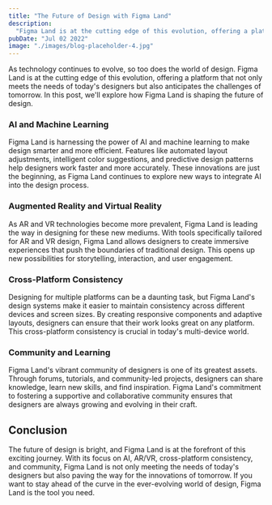 ```yaml
---
title: "The Future of Design with Figma Land"
description:
  "Figma Land is at the cutting edge of this evolution, offering a platform"
pubDate: "Jul 02 2022"
image: "./images/blog-placeholder-4.jpg"
---
```


As technology continues to evolve, so too does the world of design. Figma Land
is at the cutting edge of this evolution, offering a platform that not only
meets the needs of today's designers but also anticipates the challenges of
tomorrow. In this post, we'll explore how Figma Land is shaping the future of
design.

### AI and Machine Learning

Figma Land is harnessing the power of AI and machine learning to make design
smarter and more efficient. Features like automated layout adjustments,
intelligent color suggestions, and predictive design patterns help designers
work faster and more accurately. These innovations are just the beginning, as
Figma Land continues to explore new ways to integrate AI into the design
process.

### Augmented Reality and Virtual Reality

As AR and VR technologies become more prevalent, Figma Land is leading the way
in designing for these new mediums. With tools specifically tailored for AR and
VR design, Figma Land allows designers to create immersive experiences that push
the boundaries of traditional design. This opens up new possibilities for
storytelling, interaction, and user engagement.

### Cross-Platform Consistency

Designing for multiple platforms can be a daunting task, but Figma Land's design
systems make it easier to maintain consistency across different devices and
screen sizes. By creating responsive components and adaptive layouts, designers
can ensure that their work looks great on any platform. This cross-platform
consistency is crucial in today's multi-device world.

### Community and Learning

Figma Land's vibrant community of designers is one of its greatest assets.
Through forums, tutorials, and community-led projects, designers can share
knowledge, learn new skills, and find inspiration. Figma Land's commitment to
fostering a supportive and collaborative community ensures that designers are
always growing and evolving in their craft.

## Conclusion

The future of design is bright, and Figma Land is at the forefront of this
exciting journey. With its focus on AI, AR/VR, cross-platform consistency, and
community, Figma Land is not only meeting the needs of today's designers but
also paving the way for the innovations of tomorrow. If you want to stay ahead
of the curve in the ever-evolving world of design, Figma Land is the tool you
need.

